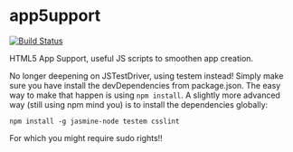 app5upport
==========

[![Build Status](https://travis-ci.org/windgazer/app5upport.png?branch=master)](https://travis-ci.org/windgazer/app5upport)

HTML5 App Support, useful JS scripts to smoothen app creation.

No longer deepening on JSTestDriver, using testem instead! Simply make sure you have install the devDependencies from package.json. The easy way to make that happen is using `npm install`. A slightly more advanced way (still using npm mind you) is to install the dependencies globally:

    npm install -g jasmine-node testem csslint

For which you might require sudo rights!!